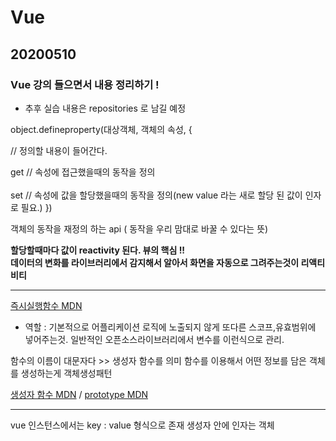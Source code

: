 # Vue
## 20200510
### Vue 강의 들으면서 내용 정리하기 !
- 추후 실습 내용은 repositories 로 남길 예정

object.defineproperty(대상객체, 객체의 속성, {

// 정의할 내용이 들어간다.

get // 속성에 접근했을때의 동작을 정의<br/>
<br/>
set // 속성에 값을 할당했을때의 동작을 정의(new value 라는 새로 할당 된 값이 인자로 필요.)
})

객체의 동작을 재정의 하는 api ( 동작을 우리 맘대로 바꿀 수 있다는 뜻)

<b>할당할때마다 값이 reactivity 된다. 뷰의 핵심 !! <br/>
데이터의 변화를 라이브러리에서 감지해서 알아서 화면을 자동으로 그려주는것이 리액티비티</b>

<hr/>

[즉시실행함수 MDN](https://developer.mozilla.org/ko/docs/Glossary/IIFE)
- 역할 : 기본적으로 어플리케이션 로직에 노출되지 않게 또다른 스코프,유효범위에 넣어주는것. 일반적인 오픈소스라이브러리에서 변수를 이런식으로 관리.

함수의 이름이 대문자다 >> 생성자 함수를 의미
함수를 이용해서 어떤 정보를 담은 객체를 생성하는게 객체생성패턴

[생성자 함수 MDN](https://developer.mozilla.org/ko/docs/Web/JavaScript/Guide/Obsolete_Pages/Core_JavaScript_1.5_Guide/Creating_New_Objects/Using_a_Constructor_Function) / 
[prototype MDN](https://developer.mozilla.org/ko/docs/Web/JavaScript/Reference/Global_Objects/Object/constructor)

<hr/>

vue 인스턴스에서는
key : value 형식으로 존재
생성자 안에 인자는 객체

